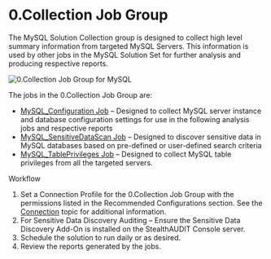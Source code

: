 # 0.Collection Job Group

The MySQL Solution Collection group is designed to collect high level summary information from
targeted MySQL Servers. This information is used by other jobs in the MySQL Solution Set for further
analysis and producing respective reports.

![0.Collection Job Group for MySQL](/img/product_docs/accessanalyzer/11.6/accessanalyzer/solutions/databases/postgresql/collection/0.collectionjobgroup.webp)

The jobs in the 0.Collection Job Group are:

- [MySQL_Configuration Job](/docs/accessanalyzer/11.6/solutions/databases/mysql/collection/mysql_configuration.md)
  – Designed to collect MySQL server instance and database configuration settings for use in the
  following analysis jobs and respective reports
- [MySQL_SensitiveDataScan Job](/docs/accessanalyzer/11.6/solutions/databases/mysql/collection/mysql_sensitivedatascan.md)
  – Designed to discover sensitive data in MySQL databases based on pre-defined or user-defined
  search criteria
- [MySQL_TablePrivileges Job](/docs/accessanalyzer/11.6/solutions/databases/mysql/collection/mysql_tableprivileges.md)
  – Designed to collect MySQL table privileges from all the targeted servers.

Workflow

1. Set a Connection Profile for the 0.Collection Job Group with the permissions listed in the
   Recommended Configurations section. See the
   [Connection](/docs/accessanalyzer/11.6/admin/settings/connection/overview.md)
   topic for additional information.
2. For Sensitive Data Discovery Auditing – Ensure the Sensitive Data Discovery Add-On is installed
   on the StealthAUDIT Console server.
3. Schedule the solution to run daily or as desired.
4. Review the reports generated by the jobs.
